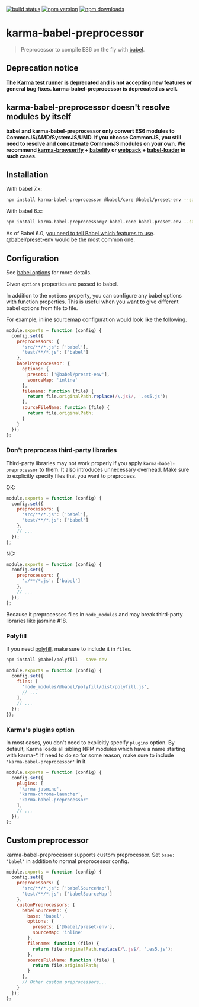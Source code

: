 [![build status](https://img.shields.io/travis/babel/karma-babel-preprocessor.svg)](https://travis-ci.org/babel/karma-babel-preprocessor)
[![npm version](https://img.shields.io/npm/v/karma-babel-preprocessor.svg)](https://www.npmjs.org/package/karma-babel-preprocessor)
[![npm downloads](https://img.shields.io/npm/dm/karma-babel-preprocessor.svg)](https://www.npmjs.org/package/karma-babel-preprocessor)

# karma-babel-preprocessor

> Preprocessor to compile ES6 on the fly with [babel](https://github.com/6to5/babel).

## Deprecation notice

**[The Karma test runner](https://github.com/karma-runner/karma) is deprecated and is not accepting new features or general bug fixes. karma-babel-preprocessor is deprecated as well.**

## karma-babel-preprocessor doesn't resolve modules by itself

**babel and karma-babel-preprocessor only convert ES6 modules to CommonJS/AMD/SystemJS/UMD. If you choose CommonJS, you still need to resolve and concatenate CommonJS modules on your own. We recommend [karma-browserify](https://github.com/Nikku/karma-browserify) + [babelify](https://github.com/babel/babelify) or [webpack](https://github.com/webpack/karma-webpack) + [babel-loader](https://github.com/babel/babel-loader) in such cases.**

## Installation

With babel 7.x:

```bash
npm install karma-babel-preprocessor @babel/core @babel/preset-env --save-dev
```

With babel 6.x:

```bash
npm install karma-babel-preprocessor@7 babel-core babel-preset-env --save-dev
```

As of Babel 6.0, [you need to tell Babel which features to use](http://babeljs.io/docs/plugins/). [@babel/preset-env](http://babeljs.io/docs/plugins/preset-env/) would be the most common one.

## Configuration

See [babel options](https://babeljs.io/docs/usage/options) for more details.

Given `options` properties are passed to babel.

In addition to the `options` property, you can configure any babel options with function properties. This is useful when you want to give different babel options from file to file.

For example, inline sourcemap configuration would look like the following.

```js
module.exports = function (config) {
  config.set({
    preprocessors: {
      'src/**/*.js': ['babel'],
      'test/**/*.js': ['babel']
    },
    babelPreprocessor: {
      options: {
        presets: ['@babel/preset-env'],
        sourceMap: 'inline'
      },
      filename: function (file) {
        return file.originalPath.replace(/\.js$/, '.es5.js');
      },
      sourceFileName: function (file) {
        return file.originalPath;
      }
    }
  });
};
```

### Don't preprocess third-party libraries

Third-party libraries may not work properly if you apply `karma-babel-preprocessor` to them. It also introduces unnecessary overhead. Make sure to explicitly specify files that you want to preprocess.

OK:

```js
module.exports = function (config) {
  config.set({
    preprocessors: {
      'src/**/*.js': ['babel'],
      'test/**/*.js': ['babel']
    },
    // ...
  });
};
```

NG:

```js
module.exports = function (config) {
  config.set({
    preprocessors: {
      './**/*.js': ['babel']
    },
    // ...
  });
};
```

Because it preprocesses files in `node_modules` and may break third-party libraries like jasmine #18.

### Polyfill

If you need [polyfill](https://babeljs.io/docs/usage/polyfill/), make sure to include it in `files`.

```bash
npm install @babel/polyfill --save-dev
```

```js
module.exports = function (config) {
  config.set({
    files: [
      'node_modules/@babel/polyfill/dist/polyfill.js',
      // ...
    ],
    // ...
  });
});
```

### Karma's plugins option

In most cases, you don't need to explicitly specify `plugins` option. By default, Karma loads all sibling NPM modules which have a name starting with karma-*. If need to do so for some reason, make sure to include `'karma-babel-preprocessor'` in it.

```js
module.exports = function (config) {
  config.set({
    plugins: [
     'karma-jasmine',
     'karma-chrome-launcher',
     'karma-babel-preprocessor'
    ],
    // ...
  });
};
```

## Custom preprocessor

karma-babel-preprocessor supports custom preprocessor. Set `base: 'babel'` in addition to normal preprocessor config.

```js
module.exports = function (config) {
  config.set({
    preprocessors: {
      'src/**/*.js': ['babelSourceMap'],
      'test/**/*.js': ['babelSourceMap']
    },
    customPreprocessors: {
      babelSourceMap: {
        base: 'babel',
        options: {
          presets: ['@babel/preset-env'],
          sourceMap: 'inline'
        },
        filename: function (file) {
          return file.originalPath.replace(/\.js$/, '.es5.js');
        },
        sourceFileName: function (file) {
          return file.originalPath;
        }
      },
      // Other custom preprocessors...
    }
  });
};
```
